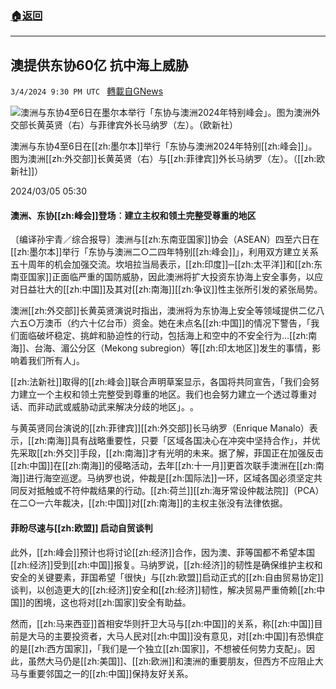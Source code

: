 ###  [:house:返回](README.md)
---


## 澳提供东协60亿 抗中海上威胁
`3/4/2024 9:30 PM UTC ` [轉載自GNews](https://gnews.org/articles/2364980)

![澳洲与东协4至6日在墨尔本举行「东协与澳洲2024年特别峰会」。图为澳洲外交部长黄英贤（右）与菲律宾外长马纳罗（左）。（欧新社）](https://img.ltn.com.tw/Upload/news/600/2024/03/05/132.jpg "澳洲与东协4至6日在墨尔本举行「东协与澳洲2024年特别峰会」。图为澳洲外交部长黄英贤（右）与菲律宾外长马纳罗（左）。（欧新社）")

澳洲与东协4至6日在[[zh:墨尔本]]举行「东协与澳洲2024年特别[[zh:峰会]]」。图为澳洲[[zh:外交部]]长黄英贤（右）与[[zh:菲律宾]]外长马纳罗（左）。（[[zh:欧新社]]）

2024/03/05 05:30

#### 澳洲、东协[[zh:峰会]]登场︰建立主权和领土完整受尊重的地区

〔编译孙宇青／综合报导〕澳洲与[[zh:东南亚国家]]协会（ASEAN）四至六日在[[zh:墨尔本]]举行「东协与澳洲二○二四年特别[[zh:峰会]]」，利用双方建立关系五十周年的机会加强交流。坎培拉当局表示，[[zh:印度]]─[[zh:太平洋]]和[[zh:东南亚国家]]正面临严重的国防威胁，因此澳洲将扩大投资东协海上安全事务，以应对日益壮大的[[zh:中国]]及其对[[zh:南海]][[zh:争议]]性主张所引发的紧张局势。

澳洲[[zh:外交部]]长黄英贤演说时指出，澳洲将为东协海上安全等领域提供二亿八六五○万澳币（约六十亿台币）资金。她在未点名[[zh:中国]]的情况下警告，「我们面临破坏稳定、挑衅和胁迫性的行动，包括海上和空中的不安全行为…[[zh:南海]]、台海、湄公分区（Mekong subregion）等[[zh:印太地区]]发生的事情，影响着我们所有人」。

[[zh:法新社]]取得的[[zh:峰会]]联合声明草案显示，各国将共同宣告，「我们会努力建立一个主权和领土完整受到尊重的地区。我们也会努力建立一个透过尊重对话、而非动武或威胁动武来解决分歧的地区」。​​​​​​​​​​​。

与黄英贤同台演说的[[zh:菲律宾]][[zh:外交部]]长马纳罗（Enrique Manalo）表示，[[zh:南海]]具有战略重要性，只要「区域各国决心在冲突中坚持合作」，并优先采取[[zh:外交]]手段，[[zh:南海]]才有光明的未来。据了解，菲国正在加强反击[[zh:中国]]在[[zh:南海]]的侵略活动，去年[[zh:十一月]]更首次联手澳洲在[[zh:南海]]进行海空巡逻。马纳罗也说，仲裁是[[zh:国际法]]一环，区域各国必须坚定共同反对抵触或不符仲裁结果的行动。[[zh:荷兰]][[zh:海牙常设仲裁法院]]（PCA）在二○一六年裁决，[[zh:中国]]对[[zh:南海]]的主权主张没有法律依据。

#### 菲盼尽速与[[zh:欧盟]] 启动自贸谈判

此外，[[zh:峰会]]预计也将讨论[[zh:经济]]合作，因为澳、菲等国都不希望本国[[zh:经济]]受到[[zh:中国]]报复。马纳罗说，[[zh:经济]]的韧性是确保维护主权和安全的关键要素，菲国希望「很快」与[[zh:欧盟]]启动正式的[[zh:自由贸易协定]]谈判，以创造更大的[[zh:经济]]安全和[[zh:经济]]韧性，解决贸易严重倚赖[[zh:中国]]的困境，这也将对[[zh:国家]]安全有助益。

然而，[[zh:马来西亚]]首相安华则扞卫大马与[[zh:中国]]的关系，称[[zh:中国]]目前是大马的主要投资者，大马人民对[[zh:中国]]没有意见，对[[zh:中国]]有恐惧症的是[[zh:西方国家]]，「我们是一个独立[[zh:国家]]，不想被任何势力支配」。因此，虽然大马仍是[[zh:美国]]、[[zh:欧洲]]和澳洲的重要朋友，但西方不应阻止大马与重要邻国之一的[[zh:中国]]保持友好关系。
